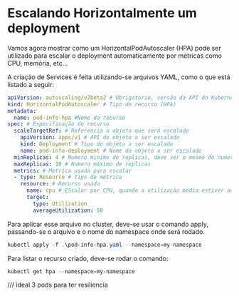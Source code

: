 Escalando Horizontalmente um deployment
=======================================

Vamos agora mostrar como um HorizontalPodAutoscaler (HPA) pode ser utilizado para escalar o deployment automaticamente por métricas como CPU, memória, etc... 

A criação de Services é feita utilizando-se arquivos YAML, como o que está listado a seguir:

```YAML
apiVersion: autoscaling/v2beta2 # Obrigatorio, versão da API do Kubernetes que contém esse recursos
kind: HorizontalPodAutoscaler # Tipo de recurso (HPA)
metadata:
  name: pod-info-hpa #Nome do recurso
spec: # Especificação do recurso
  scaleTargetRef: # Referencia a objeto que será escalado
    apiVersion: apps/v1 # API do objeto a ser escalado
    kind: Deployment # Tipo do objeto a ser escalado
    name: pod-info-deployment # Nome do objeto a ser escalado
  minReplicas: 4 # Numero minimo de replicas, deve ser o mesmo do numero de replicas do deployment
  maxReplicas: 10 # Numero máximo de replicas
  metrics: # Metrica usada para escalar
  - type: Resource # Tipo de métrica
    resource: # Recurso usado
      name: cpu # EScalar por CPU, quando a utilização média estiver acima de 50%
      target:
        type: Utilization
        averageUtilization: 50
```

Para aplicar esse arquivo no cluster, deve-se usar o comando apply, passando-se o arquivo e o nome do namespace onde será rodado.

```Powershell
kubectl apply -f .\pod-info-hpa.yaml --namespace=my-namespace
```

Para listar o recurso criado, deve-se rodar o comando:

```Powershell
kubectl get hpa --namespace=my-namespace
```

/// ideal 3 pods para ter resiliencia 
